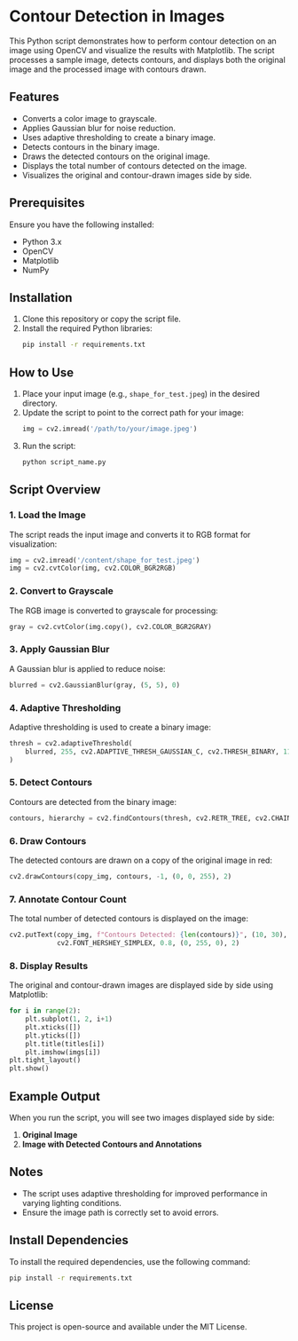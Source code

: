 # Contour Detection in Images

This Python script demonstrates how to perform contour detection on an image using OpenCV and visualize the results with Matplotlib. The script processes a sample image, detects contours, and displays both the original image and the processed image with contours drawn.

## Features

- Converts a color image to grayscale.
- Applies Gaussian blur for noise reduction.
- Uses adaptive thresholding to create a binary image.
- Detects contours in the binary image.
- Draws the detected contours on the original image.
- Displays the total number of contours detected on the image.
- Visualizes the original and contour-drawn images side by side.

## Prerequisites

Ensure you have the following installed:

- Python 3.x
- OpenCV
- Matplotlib
- NumPy

## Installation

1. Clone this repository or copy the script file.
2. Install the required Python libraries:
   ```bash
   pip install -r requirements.txt
   ```

## How to Use

1. Place your input image (e.g., `shape_for_test.jpeg`) in the desired directory.
2. Update the script to point to the correct path for your image:
   ```python
   img = cv2.imread('/path/to/your/image.jpeg')
   ```
3. Run the script:
   ```bash
   python script_name.py
   ```

## Script Overview

### 1. Load the Image

The script reads the input image and converts it to RGB format for visualization:

```python
img = cv2.imread('/content/shape_for_test.jpeg')
img = cv2.cvtColor(img, cv2.COLOR_BGR2RGB)
```

### 2. Convert to Grayscale

The RGB image is converted to grayscale for processing:

```python
gray = cv2.cvtColor(img.copy(), cv2.COLOR_BGR2GRAY)
```

### 3. Apply Gaussian Blur

A Gaussian blur is applied to reduce noise:

```python
blurred = cv2.GaussianBlur(gray, (5, 5), 0)
```

### 4. Adaptive Thresholding

Adaptive thresholding is used to create a binary image:

```python
thresh = cv2.adaptiveThreshold(
    blurred, 255, cv2.ADAPTIVE_THRESH_GAUSSIAN_C, cv2.THRESH_BINARY, 11, 2
)
```

### 5. Detect Contours

Contours are detected from the binary image:

```python
contours, hierarchy = cv2.findContours(thresh, cv2.RETR_TREE, cv2.CHAIN_APPROX_SIMPLE)
```

### 6. Draw Contours

The detected contours are drawn on a copy of the original image in red:

```python
cv2.drawContours(copy_img, contours, -1, (0, 0, 255), 2)
```

### 7. Annotate Contour Count

The total number of detected contours is displayed on the image:

```python
cv2.putText(copy_img, f"Contours Detected: {len(contours)}", (10, 30), 
            cv2.FONT_HERSHEY_SIMPLEX, 0.8, (0, 255, 0), 2)
```

### 8. Display Results

The original and contour-drawn images are displayed side by side using Matplotlib:

```python
for i in range(2):
    plt.subplot(1, 2, i+1)
    plt.xticks([])
    plt.yticks([])
    plt.title(titles[i])
    plt.imshow(imgs[i])
plt.tight_layout()
plt.show()
```

## Example Output

When you run the script, you will see two images displayed side by side:

1. **Original Image**
2. **Image with Detected Contours and Annotations**

## Notes

- The script uses adaptive thresholding for improved performance in varying lighting conditions.
- Ensure the image path is correctly set to avoid errors.

## Install Dependencies

To install the required dependencies, use the following command:

```bash
pip install -r requirements.txt
```

## License

This project is open-source and available under the MIT License.
